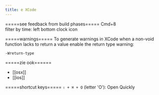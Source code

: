 ```yaml
---
title: e XCode
---
```


=====see feedback from build phases=====
Cmd+8  
filter by time: left bottom clock icon

=====warnings=====
To generate warnings in XCode when a non-void function lacks to return a value enable the return type warning:
```
-Wreturn-type
```

=====zie ook======
* [[osx]]
* [[ios]]

=====shortcut keys=====
`⇧ + ⌘ + O`  (letter 'O'): Open Quickly

